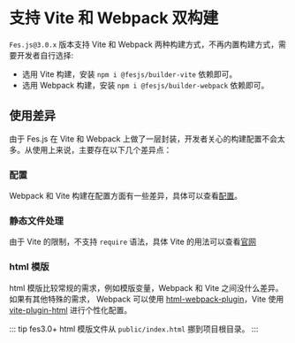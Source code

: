 # 支持 Vite 和 Webpack 双构建

`Fes.js@3.0.x` 版本支持 Vite 和 Webpack 两种构建方式，不再内置构建方式，需要开发者自行选择:

-   选用 Vite 构建，安装 `npm i @fesjs/builder-vite` 依赖即可。
-   选用 Webpack 构建，安装 `npm i @fesjs/builder-webpack` 依赖即可。

## 使用差异

由于 Fes.js 在 Vite 和 Webpack 上做了一层封装，开发者关心的构建配置不会太多。从使用上来说，主要存在以下几个差异点：

### 配置

Webpack 和 Vite 构建在配置方面有一些差异，具体可以查看[配置](../reference/config)。

### 静态文件处理

由于 Vite 的限制，不支持 `require` 语法，具体 Vite 的用法可以查看[官网](https://cn.vitejs.dev/guide/assets.html)

### html 模版

html 模版比较常规的需求，例如模版变量，Webpack 和 Vite 之间没什么差异。如果有其他特殊的需求， Webpack 可以使用 [html-webpack-plugin](https://github.com/jantimon/html-webpack-plugin)，Vite 使用[vite-plugin-html](https://github.com/vbenjs/vite-plugin-html) 进行个性化配置。

::: tip
fes3.0+ html 模版文件从 `public/index.html` 挪到项目根目录。
:::
